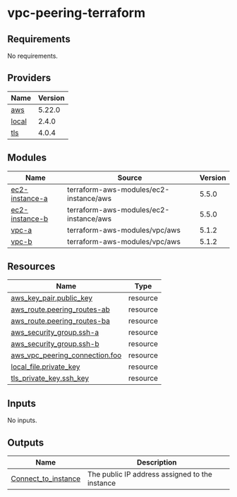 # vpc-peering-terraform
<!-- BEGIN_TF_DOCS -->
## Requirements

No requirements.

## Providers

| Name | Version |
|------|---------|
| <a name="provider_aws"></a> [aws](#provider\_aws) | 5.22.0 |
| <a name="provider_local"></a> [local](#provider\_local) | 2.4.0 |
| <a name="provider_tls"></a> [tls](#provider\_tls) | 4.0.4 |

## Modules

| Name | Source | Version |
|------|--------|---------|
| <a name="module_ec2-instance-a"></a> [ec2-instance-a](#module\_ec2-instance-a) | terraform-aws-modules/ec2-instance/aws | 5.5.0 |
| <a name="module_ec2-instance-b"></a> [ec2-instance-b](#module\_ec2-instance-b) | terraform-aws-modules/ec2-instance/aws | 5.5.0 |
| <a name="module_vpc-a"></a> [vpc-a](#module\_vpc-a) | terraform-aws-modules/vpc/aws | 5.1.2 |
| <a name="module_vpc-b"></a> [vpc-b](#module\_vpc-b) | terraform-aws-modules/vpc/aws | 5.1.2 |

## Resources

| Name | Type |
|------|------|
| [aws_key_pair.public_key](https://registry.terraform.io/providers/hashicorp/aws/latest/docs/resources/key_pair) | resource |
| [aws_route.peering_routes-ab](https://registry.terraform.io/providers/hashicorp/aws/latest/docs/resources/route) | resource |
| [aws_route.peering_routes-ba](https://registry.terraform.io/providers/hashicorp/aws/latest/docs/resources/route) | resource |
| [aws_security_group.ssh-a](https://registry.terraform.io/providers/hashicorp/aws/latest/docs/resources/security_group) | resource |
| [aws_security_group.ssh-b](https://registry.terraform.io/providers/hashicorp/aws/latest/docs/resources/security_group) | resource |
| [aws_vpc_peering_connection.foo](https://registry.terraform.io/providers/hashicorp/aws/latest/docs/resources/vpc_peering_connection) | resource |
| [local_file.private_key](https://registry.terraform.io/providers/hashicorp/local/latest/docs/resources/file) | resource |
| [tls_private_key.ssh_key](https://registry.terraform.io/providers/hashicorp/tls/latest/docs/resources/private_key) | resource |

## Inputs

No inputs.

## Outputs

| Name | Description |
|------|-------------|
| <a name="output_Connect_to_instance"></a> [Connect\_to\_instance](#output\_Connect\_to\_instance) | The public IP address assigned to the instance |
<!-- END_TF_DOCS -->